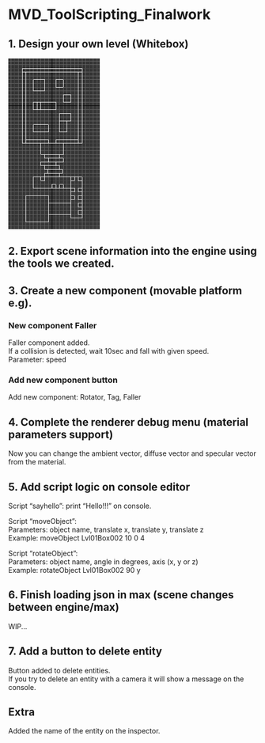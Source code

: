# MVD_ToolScripting_Finalwork
## 1. Design your own level (Whitebox)
![alt text](https://raw.githubusercontent.com/xem92/MVD_ToolScripting_Finalwork/master/map.png)
## 2. Export scene information into the engine using the tools we created.
## 3. Create a new component (movable platform e.g).
### New component Faller
Faller component added.  
If a collision is detected, wait 10sec and fall with given speed.  
Parameter: speed  
### Add new component button
Add new component: Rotator, Tag, Faller
## 4. Complete the renderer debug menu (material parameters support)
Now you can change the ambient vector, diffuse vector and specular vector from the material.
## 5. Add script logic on console editor
Script “sayhello”: print “Hello!!!” on console.
  
Script “moveObject”:  
Parameters: object name, translate x, translate y, translate z  
Example: moveObject Lvl01Box002 10 0 4  
  
Script “rotateObject”:  
Parameters: object name, angle in degrees, axis (x, y or z)  
Example: rotateObject Lvl01Box002 90 y  
## 6. Finish loading json in max (scene changes between engine/max)
WIP...
## 7. Add a button to delete entity
Button added to delete entities.  
If you try to delete an entity with a camera it will show a message on the console.
## Extra
Added the name of the entity on the inspector.
